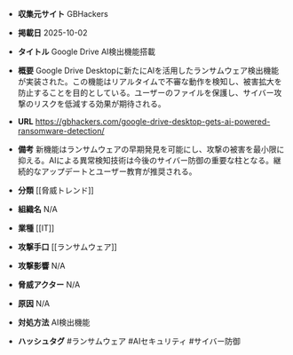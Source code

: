 - **収集元サイト**
GBHackers

- **掲載日**
2025-10-02

- **タイトル**
Google Drive AI検出機能搭載

- **概要**
Google Drive Desktopに新たにAIを活用したランサムウェア検出機能が実装された。この機能はリアルタイムで不審な動作を検知し、被害拡大を防止することを目的としている。ユーザーのファイルを保護し、サイバー攻撃のリスクを低減する効果が期待される。

- **URL**
https://gbhackers.com/google-drive-desktop-gets-ai-powered-ransomware-detection/

- **備考**
新機能はランサムウェアの早期発見を可能にし、攻撃の被害を最小限に抑える。AIによる異常検知技術は今後のサイバー防御の重要な柱となる。継続的なアップデートとユーザー教育が推奨される。

- **分類**
[[脅威トレンド]]

- **組織名**
N/A

- **業種**
[[IT]]

- **攻撃手口**
[[ランサムウェア]]

- **攻撃影響**
N/A

- **脅威アクター**
N/A

- **原因**
N/A

- **対処方法**
AI検出機能

- **ハッシュタグ**
#ランサムウェア #AIセキュリティ #サイバー防御
